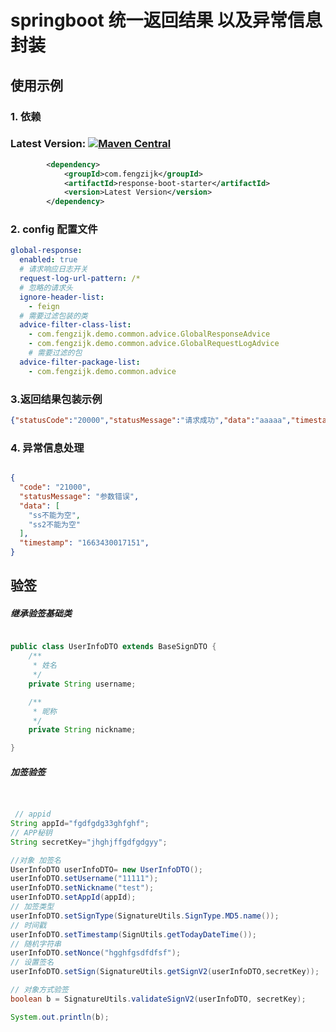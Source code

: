 # springboot 统一返回结果 以及异常信息封装 

## 使用示例


### 1. 依赖
### Latest Version: [![Maven Central](https://img.shields.io/maven-central/v/com.fengzijk/response-boot3-starter.svg)](https://search.maven.org/search?q=g:com.fengzijka:response-spring-boot3-starter*)


``` xml
        <dependency>
            <groupId>com.fengzijk</groupId>
            <artifactId>response-boot-starter</artifactId>
            <version>Latest Version</version>
        </dependency>
```


### 2. config 配置文件
~~~yml
global-response:
  enabled: true
  # 请求响应日志开关
  request-log-url-pattern: /*
  # 忽略的请求头
  ignore-header-list:
    - feign
  # 需要过滤包装的类   
  advice-filter-class-list:
    - com.fengzijk.demo.common.advice.GlobalResponseAdvice
    - com.fengzijk.demo.common.advice.GlobalRequestLogAdvice
    # 需要过滤的包
  advice-filter-package-list: 
    - com.fengzijk.demo.common.advice

~~~


### 3.返回结果包装示例

~~~json
{"statusCode":"20000","statusMessage":"请求成功","data":"aaaaa","timestamp":"1735724275333"}
~~~

### 4. 异常信息处理
~~~json

{
  "code": "21000",
  "statusMessage": "参数错误",
  "data": [
    "ss不能为空",
    "ss2不能为空"
  ],
  "timestamp": "1663430017151",
}


~~~

## 验签
##### 继承验签基础类
~~~java

public class UserInfoDTO extends BaseSignDTO {
    /**
     * 姓名
     */
    private String username;

    /**
     * 昵称
     */
    private String nickname;

}
~~~

##### 加签验签
~~~ java


 // appid
String appId="fgdfgdg33ghfghf";
// APP秘钥 
String secretKey="jhghjffgdfgdgyy";

//对象 加签名
UserInfoDTO userInfoDTO= new UserInfoDTO();
userInfoDTO.setUsername("11111");
userInfoDTO.setNickname("test");
userInfoDTO.setAppId(appId);
// 加签类型
userInfoDTO.setSignType(SignatureUtils.SignType.MD5.name());
// 时间戳
userInfoDTO.setTimestamp(SignUtils.getTodayDateTime());
// 随机字符串
userInfoDTO.setNonce("hgghfgsdfdfsf");
// 设置签名
userInfoDTO.setSign(SignatureUtils.getSignV2(userInfoDTO,secretKey));

// 对象方式验签
boolean b = SignatureUtils.validateSignV2(userInfoDTO, secretKey);

System.out.println(b);
~~~
